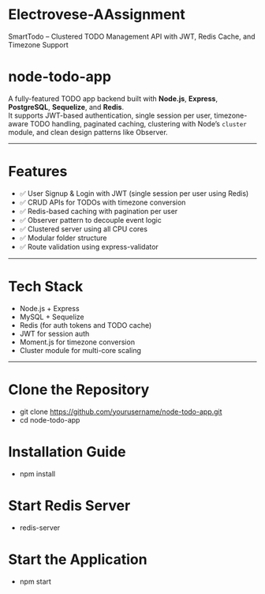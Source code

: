 # Electrovese-AAssignment
SmartTodo – Clustered TODO Management API with JWT, Redis Cache, and Timezone Support

# node-todo-app

A fully-featured TODO app backend built with **Node.js**, **Express**, **PostgreSQL**, **Sequelize**, and **Redis**.  
It supports JWT-based authentication, single session per user, timezone-aware TODO handling, paginated caching, clustering with Node’s `cluster` module, and clean design patterns like Observer.

---

# Features

- ✅ User Signup & Login with JWT (single session per user using Redis)
- ✅ CRUD APIs for TODOs with timezone conversion
- ✅ Redis-based caching with pagination per user
- ✅ Observer pattern to decouple event logic
- ✅ Clustered server using all CPU cores
- ✅ Modular folder structure
- ✅ Route validation using express-validator

---

# Tech Stack

- Node.js + Express
- MySQL + Sequelize
- Redis (for auth tokens and TODO cache)
- JWT for session auth
- Moment.js for timezone conversion
- Cluster module for multi-core scaling

---

# Clone the Repository

- git clone https://github.com/yourusername/node-todo-app.git
- cd node-todo-app


# Installation Guide
- npm install

# Start Redis Server
 - redis-server

# Start the Application
- npm start
